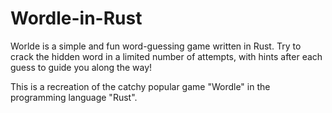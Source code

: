 # Wordle-in-Rust
Worlde is a simple and fun word-guessing game written in Rust. Try to crack the hidden word in a limited number of attempts, with hints after each guess to guide you along the way!

This is a recreation of the catchy popular game "Wordle" in the programming language "Rust".
